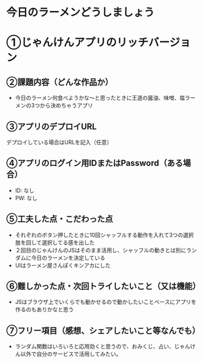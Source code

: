 # 今日のラーメンどうしましょう
# ①じゃんけんアプリのリッチバージョン


## ②課題内容（どんな作品か）
- 今日のラーメン何食べようかな〜と思ったときに王道の醤油、味噌、塩ラーメンの3つから決めちゃうアプリ


## ③アプリのデプロイURL
デプロイしている場合はURLを記入（任意）

## ④アプリのログイン用IDまたはPassword（ある場合）
- ID: なし
- PW: なし

## ⑤工夫した点・こだわった点
- それぞれのボタン押したときに10回シャッフルする動作を入れて3つの選択肢を回して選択してる感を出した
- ２回目のじゃんけんのJSはそのまま活用し、シャッフルの動きとは別にランダムに今日のラーメンを決定している
- UIはラーメン屋さんぽくキンアカにした

## ⑥難しかった点・次回トライしたいこと（又は機能）
- JSはブラウザ上でいくらでも動かせるので動かしたいことベースにアプリを作るのもありかなと思う

## ⑦フリー項目（感想、シェアしたいこと等なんでも）
- ランダム関数はいろいろと応用効くと思うので、おみくじ、占い、じゃんけん以外で自分のサービスで活用してみたい。


